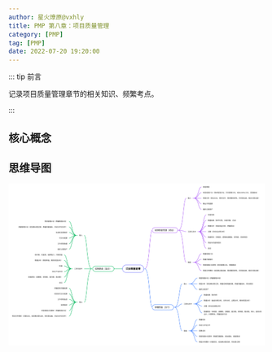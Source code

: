 ```yaml
---
author: 星火燎原@vxhly
title: PMP 第八章：项目质量管理
category: [PMP]
tag: [PMP]
date: 2022-07-20 19:20:00
---
```


::: tip 前言

记录项目质量管理章节的相关知识、频繁考点。

:::

<!-- more -->

## 核心概念

## 思维导图

![项目质量管理](/assets/project-quality-management.png)
